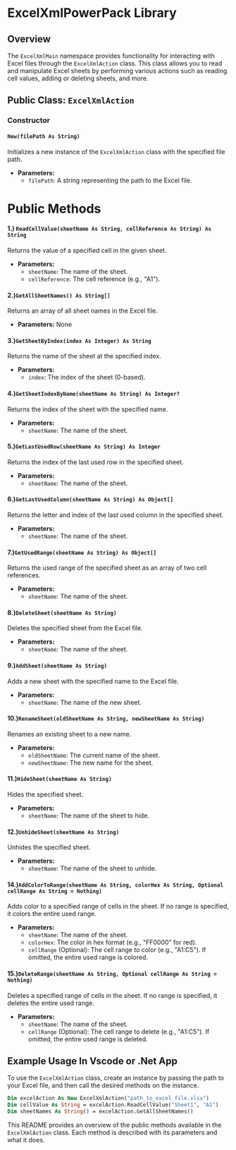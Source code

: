 # ExcelXmlPowerPack Library

## Overview
The `ExcelXmlMain` namespace provides functionality for interacting with Excel files through the `ExcelXmlAction` class. This class allows you to read and manipulate Excel sheets by performing various actions such as reading cell values, adding or deleting sheets, and more.

## Public Class: `ExcelXmlAction`

### Constructor

#### `New(filePath As String)`
Initializes a new instance of the `ExcelXmlAction` class with the specified file path.

- **Parameters:**
  - `filePath`: A string representing the path to the Excel file.

# Public Methods

#### 1.) `ReadCellValue(sheetName As String, cellReference As String) As String`
Returns the value of a specified cell in the given sheet.

- **Parameters:**
  - `sheetName`: The name of the sheet.
  - `cellReference`: The cell reference (e.g., "A1").

#### 2.)`GetAllSheetNames() As String[]`
Returns an array of all sheet names in the Excel file.

- **Parameters:** None

#### 3.)`GetSheetByIndex(index As Integer) As String`
Returns the name of the sheet at the specified index.

- **Parameters:**
  - `index`: The index of the sheet (0-based).

#### 4.)`GetSheetIndexByName(sheetName As String) As Integer?`
Returns the index of the sheet with the specified name.

- **Parameters:**
  - `sheetName`: The name of the sheet.

#### 5.)`GetLastUsedRow(sheetName As String) As Integer`
Returns the index of the last used row in the specified sheet.

- **Parameters:**
  - `sheetName`: The name of the sheet.

#### 6.)`GetLastUsedColumn(sheetName As String) As Object[]`
Returns the letter and index of the last used column in the specified sheet.

- **Parameters:**
  - `sheetName`: The name of the sheet.

#### 7.)`GetUsedRange(sheetName As String) As Object[]`
Returns the used range of the specified sheet as an array of two cell references.

- **Parameters:**
  - `sheetName`: The name of the sheet.

#### 8.)`DeleteSheet(sheetName As String)`
Deletes the specified sheet from the Excel file.

- **Parameters:**
  - `sheetName`: The name of the sheet.

#### 9.)`AddSheet(sheetName As String)`
Adds a new sheet with the specified name to the Excel file.

- **Parameters:**
  - `sheetName`: The name of the new sheet.

#### 10.)`RenameSheet(oldSheetName As String, newSheetName As String)`
Renames an existing sheet to a new name.

- **Parameters:**
  - `oldSheetName`: The current name of the sheet.
  - `newSheetName`: The new name for the sheet.

#### 11.)`HideSheet(sheetName As String)`
Hides the specified sheet.

- **Parameters:**
  - `sheetName`: The name of the sheet to hide.

#### 12.)`UnhideSheet(sheetName As String)`
Unhides the specified sheet.

- **Parameters:**
  - `sheetName`: The name of the sheet to unhide.

#### 14.)`AddColorToRange(sheetName As String, colorHex As String, Optional cellRange As String = Nothing)`
Adds color to a specified range of cells in the sheet. If no range is specified, it colors the entire used range.

- **Parameters:**
  - `sheetName`: The name of the sheet.
  - `colorHex`: The color in hex format (e.g., "FF0000" for red).
  - `cellRange` (Optional): The cell range to color (e.g., "A1:C5"). If omitted, the entire used range is colored.

#### 15.)`DeleteRange(sheetName As String, Optional cellRange As String = Nothing)`
Deletes a specified range of cells in the sheet. If no range is specified, it deletes the entire used range.

- **Parameters:**
  - `sheetName`: The name of the sheet.
  - `cellRange` (Optional): The cell range to delete (e.g., "A1:C5"). If omitted, the entire used range is deleted.

## Example Usage In Vscode or .Net App
To use the `ExcelXmlAction` class, create an instance by passing the path to your Excel file, and then call the desired methods on the instance.

```vb
Dim excelAction As New ExcelXmlAction("path_to_excel_file.xlsx")
Dim cellValue As String = excelAction.ReadCellValue("Sheet1", "A1")
Dim sheetNames As String() = excelAction.GetAllSheetNames()
```

This README provides an overview of the public methods available in the `ExcelXmlAction` class. Each method is described with its parameters and what it does.
